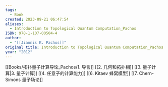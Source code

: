 ```yaml
---
tags:
  - Book
created: 2023-09-21 06:47:54
aliases:
  - Introduction to Topological Quantum Computation_Pachos
ISBN: 978-1-107-00504-4
author:
  - "[[Jiannis K. Pachos]]"
original title: Introduction to Topological Quantum Computation_Pachos
year: "2012"
---
```

[[Books/拓扑量子计算导论_Pachos/1. 导言]]
[[2. 几何和拓扑相]]
[[3. 量子计算|3. 量子计算]]
[[4. 任意子的计算能力]]
[[6. Kitaev 蜂窝模型]]
[[7. Chern-Simons 量子场论]]


